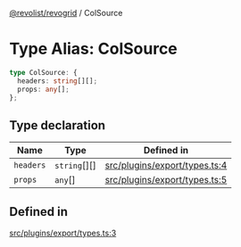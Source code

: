 [@revolist/revogrid](README.md) / ColSource

# Type Alias: ColSource

```ts
type ColSource: {
  headers: string[][];
  props: any[];
};
```

## Type declaration

| Name | Type | Defined in |
| ------ | ------ | ------ |
| `headers` | `string`[][] | [src/plugins/export/types.ts:4](https://github.com/revolist/revogrid/blob/8d359a6641aa3d85978ae1d816f404366e0fe6c4/src/plugins/export/types.ts#L4) |
| `props` | `any`[] | [src/plugins/export/types.ts:5](https://github.com/revolist/revogrid/blob/8d359a6641aa3d85978ae1d816f404366e0fe6c4/src/plugins/export/types.ts#L5) |

## Defined in

[src/plugins/export/types.ts:3](https://github.com/revolist/revogrid/blob/8d359a6641aa3d85978ae1d816f404366e0fe6c4/src/plugins/export/types.ts#L3)
